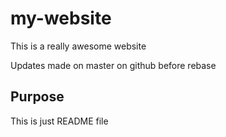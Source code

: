 # my-website

This is a really awesome website

Updates made on master on github before rebase

## Purpose 

This is just README file
